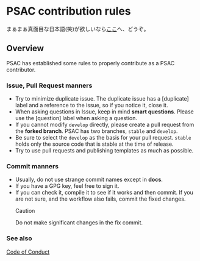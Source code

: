 # PSAC contribution rules

まぁまぁ真面目な日本語(笑)が欲しいなら[ここ](CONTRIBUTING.md)へ、どうぞ。

## Overview

PSAC has established some rules to properly contribute as a PSAC contributor.

### Issue, Pull Request manners

-   Try to minimize duplicate issue.
    The duplicate issue has a \[duplicate\] label and a reference to the issue, so if you notice it, close it.
-   When asking questions in Issue, keep in mind **smart questions**.
    Please use the \[question\] label when asking a question.
-   If you cannot modify `develop` directly, please create a pull request from the **forked branch**.
    PSAC has two branches, `stable` and `develop`.
-   Be sure to select the `develop` as the basis for your pull request.
    `stable` holds only the source code that is stable at the time of release.
-   Try to use pull requests and publishing templates as much as possible.

### Commit manners

-   Usually, do not use strange commit names except in **docs**.
-   If you have a GPG key, feel free to sign it.
-   If you can check it, compile it to see if it works and then commit.
    If you are not sure, and the workflow also fails, commit the fixed changes.
    > [!CAUTION]
    > Do not make significant changes in the fix commit.

### See also

[Code of Conduct](CODE_OF_CONDUCT.md)
